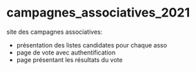 # campagnes_associatives_2021

site des campagnes associatives:

* présentation des listes candidates pour chaque asso
* page de vote avec authentification
* page présentant les résultats du vote
